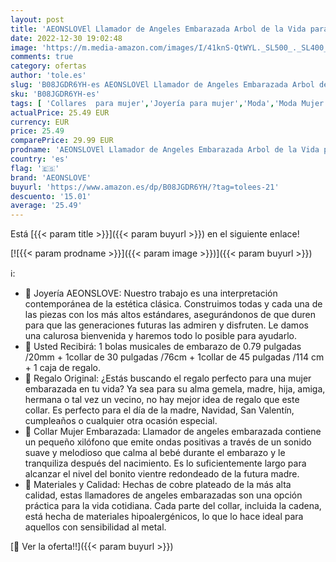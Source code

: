```yaml
---
layout: post
title: 'AEONSLOVEl Llamador de Angeles Embarazada Arbol de la Vida para Futuras Madres Collar Mujer Embarazada Mamas Embarazadas'
date: 2022-12-30 19:02:48
image: 'https://m.media-amazon.com/images/I/41knS-QtWYL._SL500_._SL400_.jpg'
comments: true
category: ofertas
author: 'tole.es'
slug: 'B08JGDR6YH-es AEONSLOVEl Llamador de Angeles Embarazada Arbol de la Vida...'
sku: 'B08JGDR6YH-es'
tags: [ 'Collares  para mujer','Joyería para mujer','Moda','Moda Mujer','aeonslove','embarazada','🇪🇸', ]
actualPrice: 25.49 EUR
currency: EUR
price: 25.49
comparePrice: 29.99 EUR
prodname: 'AEONSLOVEl Llamador de Angeles Embarazada Arbol de la Vida para Futuras Madres Collar Mujer Embarazada Mamas Embarazadas'
country: 'es'
flag: '🇪🇸'
brand: 'AEONSLOVE'
buyurl: 'https://www.amazon.es/dp/B08JGDR6YH/?tag=tolees-21'
descuento: '15.01'
average: '25.49'
---
```


Está [{{< param title >}}]({{< param buyurl >}}) en el siguiente enlace!

[![{{< param prodname >}}]({{< param image >}})]({{< param buyurl >}})

ℹ️:

- 🎵 Joyería AEONSLOVE: Nuestro trabajo es una interpretación contemporánea de la estética clásica. Construimos todas y cada una de las piezas con los más altos estándares, asegurándonos de que duren para que las generaciones futuras las admiren y disfruten. Le damos una calurosa bienvenida y haremos todo lo posible para ayudarlo.
- 🎵 Usted Recibirá: 1 bolas musicales de embarazo de 0.79 pulgadas /20mm + 1collar de 30 pulgadas /76cm + 1collar de 45 pulgadas /114 cm + 1 caja de regalo.
- 🎵 Regalo Original: ¿Estás buscando el regalo perfecto para una mujer embarazada en tu vida? Ya sea para su alma gemela, madre, hija, amiga, hermana o tal vez un vecino, no hay mejor idea de regalo que este collar. Es perfecto para el día de la madre, Navidad, San Valentín, cumpleaños o cualquier otra ocasión especial.
- 🎵 Collar Mujer Embarazada: Llamador de angeles embarazada contiene un pequeño xilófono que emite ondas positivas a través de un sonido suave y melodioso que calma al bebé durante el embarazo y le tranquiliza después del nacimiento. Es lo suficientemente largo para alcanzar el nivel del bonito vientre redondeado de la futura madre.
- 🎵 Materiales y Calidad: Hechas de cobre plateado de la más alta calidad, estas llamadores de angeles embarazadas son una opción práctica para la vida cotidiana. Cada parte del collar, incluida la cadena, está hecha de materiales hipoalergénicos, lo que lo hace ideal para aquellos con sensibilidad al metal.

[🛒 Ver la oferta!!]({{< param buyurl >}})
